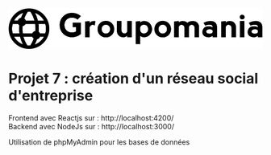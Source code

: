 <img src="https://github.com/Gwenishere/OC-P7/blob/main/frontend/src/assets/images/icon-left-font-monochrome-black.svg">
<h1>Projet 7 : création d'un réseau social d'entreprise</h1>
<p>
Frontend avec Reactjs sur : http://localhost:4200/ <br>
Backend avec NodeJs sur : http://localhost:3000/
  </p>
  <p>Utilisation de phpMyAdmin pour les bases de données</p>
